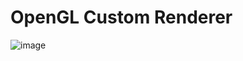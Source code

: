 
#  OpenGL Custom Renderer
![image](https://user-images.githubusercontent.com/56661791/193748559-2d130d68-72a7-4d0d-91cb-a2dfd7f0bd5e.png)

